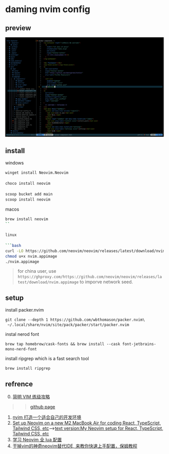 # daming nvim config

## preview

![neovim](../../nvim-screenshot.png)

## install

windows

```bash
winget install Neovim.Neovim

choco install neovim

scoop bucket add main
scoop install neovim
```

macos

```bash
brew install neovim
``

linux

```bash
curl -LO https://github.com/neovim/neovim/releases/latest/download/nvim.appimage
chmod u+x nvim.appimage
./nvim.appimage
```

> for china user, use `https://ghproxy.com/https://github.com/neovim/neovim/releases/latest/download/nvim.appimage` to imporve network seed.

## setup 

install packer.nvim

```shell
git clone --depth 1 https://github.com/wbthomason/packer.nvim\
 ~/.local/share/nvim/site/pack/packer/start/packer.nvim
```

instal nerod font

```shell
brew tap homebrew/cask-fonts && brew install --cask font-jetbrains-mono-nerd-font
```

install ripgrep which is a fast search tool

```shell
brew install ripgrep
```

## refrence

0. [简明 VIM 练级攻略](https://coolshell.cn/articles/5426.html)
>> [github page](http://xstarcd.github.io/wiki/vim/vim_simple.html)
1. [nvim 打造一个适合自己的开发环境](https://learnku.com/articles/68258?order_by=vote_count&)
2. [Set up Neovim on a new M2 MacBook Air for coding React, TypeScript, Tailwind CSS, etc](https://www.youtube.com/watch?v=ajmK0ZNcM4Q)-->[text version:My Neovim setup for React, TypeScript, Tailwind CSS, etc](https://dev.to/craftzdog/my-neovim-setup-for-react-typescript-tailwind-css-etc-58fb)
3. [学习 Neovim 全 lua 配置](https://zhuanlan.zhihu.com/p/571617696)
4. [干掉vim的神奇neovim替代IDE, 来教你快速上手配置，保姆教程](https://learnku.com/articles/75829)
